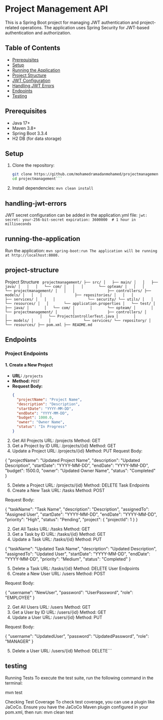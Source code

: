 # Project Management API

This is a Spring Boot project for managing JWT authentication and project-related operations. The application uses Spring Security for JWT-based authentication and authorization.

## Table of Contents

- [Prerequisites](#prerequisites)
- [Setup](#setup)
- [Running the Application](#running-the-application)
- [Project Structure](#project-structure)
- [JWT Configuration](#jwt-configuration)
- [Handling JWT Errors](#handling-jwt-errors)
- [Endpoints](#endpoints)
- [Testing](#testing)

## Prerequisites

- Java 17+
- Maven 3.8+
- Spring Boot 3.3.4
- H2 DB (for data storage)

## Setup

1. Clone the repository:

   ```bash
   git clone https://github.com/mohamedramadanmohamed/projectmanagement.git
   cd projectmanagement```

2. Install dependencies:
	```mvn clean install```

## handling-jwt-errors
JWT secret configuration can be added in the application.yml file:
	```jwt:
		secret: your-256-bit-secret
		expiration: 3600000  # 1 hour in milliseconds```

## running-the-application
Run the application:
	```mvn spring-boot:run
	The application will be running at http://localhost:8080.```

## project-structure

Project Structure
	```
	projectmanagement/
├── src/
│   ├── main/
│   │   ├── java/
│   │   │   └── com/
│   │   │       └── opteam/
│   │   │           └── projectmanagement/
│   │   │               ├── controllers/
						├── models/
│   │   │               ├── repositories/
│   │   │               ├── services/
│   │   │               └── security/
						└── utils/
│   │   └── resources/
│   │       └── application.properties
│   └── test/
│       ├── java/
│       │   └── com/
│       │       └── opteam/
│       │           └── projectmanagement/
│       │               ├── controllers/
│       │               │   └── ProjectControllerTest.java
│       │               ├── models/
│       │               └── services/
						└── repository/
│       └── resources/
├── pom.xml
├── README.md```



## Endpoints

### Project Endpoints

#### 1. Create a New Project
- **URL:** `/projects`
- **Method:** `POST`
- **Request Body:**
  ```json
  {
    "projectName": "Project Name",
    "description": "Description",
    "startDate": "YYYY-MM-DD",
    "endDate": "YYYY-MM-DD",
    "budget": 1000.0,
    "owner": "Owner Name",
    "status": "In Progress"
  }

2. Get All Projects
URL: /projects
Method: GET
3. Get a Project by ID
URL: /projects/{id}
Method: GET
4. Update a Project
URL: /projects/{id}
Method: PUT
Request Body:

{
  "projectName": "Updated Project Name",
  "description": "Updated Description",
  "startDate": "YYYY-MM-DD",
  "endDate": "YYYY-MM-DD",
  "budget": 1500.0,
  "owner": "Updated Owner Name",
  "status": "Completed"
}

5. Delete a Project
URL: /projects/{id}
Method: DELETE
Task Endpoints
1. Create a New Task
URL: /tasks
Method: POST

Request Body:

{
  "taskName": "Task Name",
  "description": "Description",
  "assignedTo": "Assigned User",
  "startDate": "YYYY-MM-DD",
  "endDate": "YYYY-MM-DD",
  "priority": "High",
  "status": "Pending",
  "project": {
    "projectId": 1
  }
}

2. Get All Tasks
URL: /tasks
Method: GET
3. Get a Task by ID
URL: /tasks/{id}
Method: GET
4. Update a Task
URL: /tasks/{id}
Method: PUT

{
  "taskName": "Updated Task Name",
  "description": "Updated Description",
  "assignedTo": "Updated User",
  "startDate": "YYYY-MM-DD",
  "endDate": "YYYY-MM-DD",
  "priority": "Medium",
  "status": "Completed"
}

5. Delete a Task
URL: /tasks/{id}
Method: DELETE
User Endpoints
1. Create a New User
URL: /users
Method: POST

Request Body:

{
  "username": "NewUser",
  "password": "UserPassword",
  "role": "EMPLOYEE"
}

2. Get All Users
URL: /users
Method: GET
3. Get a User by ID
URL: /users/{id}
Method: GET
4. Update a User
URL: /users/{id}
Method: PUT

Request Body:

{
  "username": "UpdatedUser",
  "password": "UpdatedPassword",
  "role": "MANAGER"
}

5. Delete a User
URL: /users/{id}
Method: DELETE```

## testing

Running Tests
To execute the test suite, run the following command in the terminal:

mvn test

Checking Test Coverage
To check test coverage, you can use a plugin like JaCoCo. Ensure you have the JaCoCo Maven plugin configured in your pom.xml, then run:
mvn clean test
